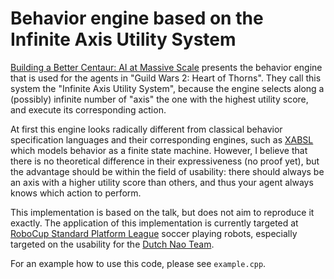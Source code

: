 # Behavior engine based on the Infinite Axis Utility System

[Building a Better Centaur: AI at Massive Scale][centaur-video] presents the behavior engine that is used for the agents in "Guild Wars 2: Heart of Thorns".  They call this system the "Infinite Axis Utility System", because the engine selects along a (possibly) infinite number of "axis" the one with the highest utility score, and execute its corresponding action.  

At first this engine looks radically different from classical behavior specification languages and their corresponding engines, such as [XABSL][XABSL] which models behavior as a finite state machine.  However, I believe that there is no theoretical difference in their expressiveness (no proof yet), but the advantage should be within the field of usability: there should always be an axis with a higher utility score than others, and thus your agent always knows which action to perform.

This implementation is based on the talk, but does not aim to reproduce it exactly.  The application of this implementation is currently targeted at [RoboCup Standard Platform League][robocup-spl] soccer playing robots, especially targeted on the usability for the [Dutch Nao Team][dnt].

For an example how to use this code, please see `example.cpp`.

[centaur-video]: http://www.gdcvault.com/play/1021848/Building-a-Better-Centaur-AI "Building a Better Centaur: AI at Massive Scale"
[XABSL]: http://www.xabsl.de/ "The Extensible Agent Behavior Specification Language"
[robocup-spl]: http://www.informatik.uni-bremen.de/spl/bin/view/Website/WebHome "RoboCup Standard Platform League"
[dnt]: https://www.dutchnaoteam.nl/ "Dutch Nao Team"
